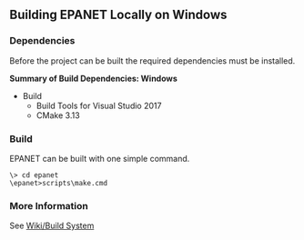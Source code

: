 <!---
   Build.md

   Created: Oct 30, 2019
   Updated: Dec 4, 2019

   Author: Michael E. Tryby
           US EPA - ORD/CESER
--->


## Building EPANET Locally on Windows


### Dependencies

Before the project can be built the required dependencies must be installed.

**Summary of Build Dependencies: Windows**

  - Build
      - Build Tools for Visual Studio 2017
      - CMake 3.13


### Build

EPANET can be built with one simple command.
```
\> cd epanet
\epanet>scripts\make.cmd
```

### More Information

See [Wiki/Build System](https://github.com/USEPA/epanet-solver/wiki/Build-System)
